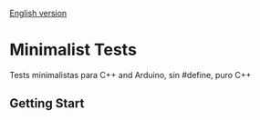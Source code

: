 [English version](Readme.md)
# Minimalist Tests
Tests minimalistas para C++ and Arduino, sin #define, puro C++

## Getting Start
